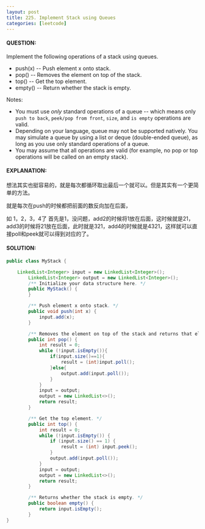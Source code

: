 ```yaml
---
layout: post
title: 225. Implement Stack using Queues
categories: [leetcode]
---
```


#### QUESTION:

Implement the following operations of a stack using queues.

- push(x) -- Push element x onto stack.
- pop() -- Removes the element on top of the stack.
- top() -- Get the top element.
- empty() -- Return whether the stack is empty.

Notes:

- You must use *only* standard operations of a queue -- which means only `push to back`, `peek/pop from front`, `size`, and `is empty` operations are valid.
- Depending on your language, queue may not be supported natively. You may simulate a queue by using a list or deque (double-ended queue), as long as you use only standard operations of a queue.
- You may assume that all operations are valid (for example, no pop or top operations will be called on an empty stack).

#### EXPLANATION:

想法其实也挺容易的，就是每次都循环取出最后一个就可以。但是其实有一个更简单的方法。

就是每次在push的时候都把前面的数反向加在后面，

如 1，2，3，4了 首先是1，没问题，add2的时候将1放在后面，这时候就是21，add3的时候将21放在后面，此时就是321，add4的时候就是4321，这样就可以直接poll和peek就可以得到对应的了。

#### SOLUTION:

```java
public class MyStack {

    LinkedList<Integer> input = new LinkedList<Integer>();
        LinkedList<Integer> output = new LinkedList<Integer>();
        /** Initialize your data structure here. */
        public MyStack() {
        }

        /** Push element x onto stack. */
        public void push(int x) {
            input.add(x);
        }

        /** Removes the element on top of the stack and returns that element. */
        public int pop() {
            int result = 0;
            while (!input.isEmpty()){
                if(input.size()==1){
                    result = (int)input.poll();
                }else{
                    output.add(input.poll());
                }
            }
            input = output;
            output = new LinkedList<>();
            return result;
        }

        /** Get the top element. */
        public int top() {
            int result = 0;
            while (!input.isEmpty()) {
                if (input.size() == 1) {
                    result = (int) input.peek();
                }
                output.add(input.poll());
            }
            input = output;
            output = new LinkedList<>();
            return result;
        }

        /** Returns whether the stack is empty. */
        public boolean empty() {
            return input.isEmpty();
        }
}
```

